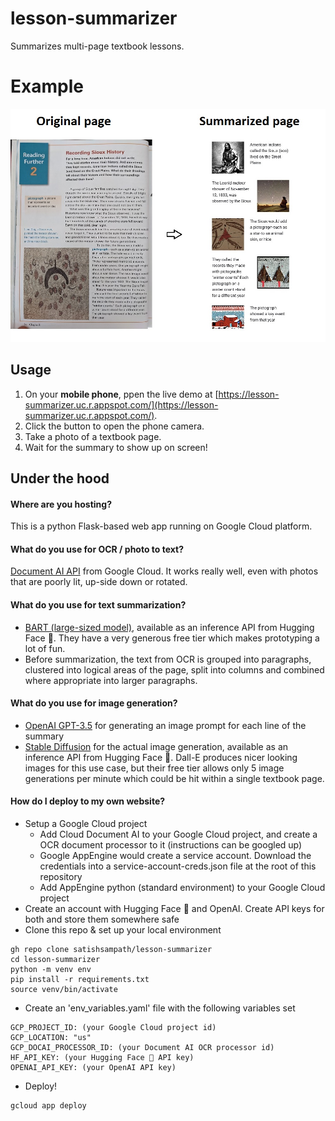 # lesson-summarizer
Summarizes multi-page textbook lessons.

# Example
![Photo of an example summary](/static/images/example.jpg)

## Usage
1. On your **mobile phone**, ppen the live demo at [https://lesson-summarizer.uc.r.appspot.com/](https://lesson-summarizer.uc.r.appspot.com/).
2. Click the button to open the phone camera.
3. Take a photo of a textbook page.
4. Wait for the summary to show up on screen!

## Under the hood
#### Where are you hosting?
This is a python Flask-based web app running on Google Cloud platform.

#### What do you use for OCR / photo to text?
[Document AI API](https://cloud.google.com/python/docs/reference/documentai/latest) from Google Cloud. It works really well, even with photos that are poorly lit, up-side down or rotated.

#### What do you use for text summarization?
* [BART (large-sized model)](https://huggingface.co/facebook/bart-large-cnn), available as an inference API from Hugging Face 🤗. They have a very generous free tier which makes prototyping a lot of fun.
* Before summarization, the text from OCR is grouped into paragraphs, clustered into logical areas of the page, split into columns and combined where appropriate into larger paragraphs.

#### What do you use for image generation?
* [OpenAI GPT-3.5](https://platform.openai.com/docs/guides/chat) for generating an image prompt for each line of the summary
* [Stable Diffusion](https://huggingface.co/stabilityai/stable-diffusion-2-1-base) for the actual image generation, available as an inference API from Hugging Face 🤗. Dall-E produces nicer looking images for this use case, but their free tier allows only 5 image generations per minute which could be hit within a single textbook page.

#### How do I deploy to my own website?
* Setup a Google Cloud project
  * Add Cloud Document AI to your Google Cloud project, and create a OCR document processor to it (instructions can be googled up)
  * Google AppEngine would create a service account. Download the credentials into a service-account-creds.json file at the root of this repository
  * Add AppEngine python (standard environment) to your Google Cloud project
* Create an account with Hugging Face 🤗 and OpenAI. Create API keys for both and store them somewhere safe
* Clone this repo & set up your local environment
```
gh repo clone satishsampath/lesson-summarizer
cd lesson-summarizer
python -m venv env
pip install -r requirements.txt
source venv/bin/activate
```
* Create an 'env_variables.yaml' file with the following variables set
```
GCP_PROJECT_ID: (your Google Cloud project id)
GCP_LOCATION: "us"
GCP_DOCAI_PROCESSOR_ID: (your Document AI OCR processor id)
HF_API_KEY: (your Hugging Face 🤗 API key)
OPENAI_API_KEY: (your OpenAI API key)
```
* Deploy!
```
gcloud app deploy
```
